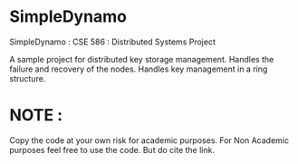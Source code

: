 # SimpleDynamo
SimpleDynamo : CSE 586 : Distributed Systems Project

A sample project for distributed key storage management. 
  Handles the failure and recovery of the nodes. 
  Handles key management in a ring structure.
  
# NOTE :
Copy the code at your own risk for academic purposes.
For Non Academic purposes feel free to use the code. But do cite the link.
